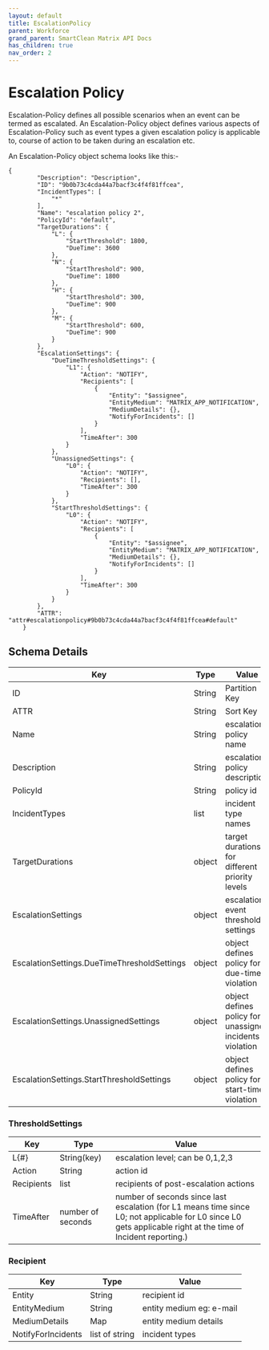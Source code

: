 ```yaml
---
layout: default
title: EscalationPolicy
parent: Workforce
grand_parent: SmartClean Matrix API Docs
has_children: true
nav_order: 2
---
```

# Escalation Policy
Escalation-Policy defines all possible scenarios when an event can be termed as escalated. An Escalation-Policy object defines various aspects of Escalation-Policy such as event types a given escalation policy is applicable to, course of action to be taken during an escalation etc.

An Escalation-Policy object schema looks like this:-

```
{
        "Description": "Description",
        "ID": "9b0b73c4cda44a7bacf3c4f4f81ffcea",
        "IncidentTypes": [
            "*"
        ],
        "Name": "escalation policy 2",
        "PolicyId": "default",
        "TargetDurations": {
            "L": {
                "StartThreshold": 1800,
                "DueTime": 3600
            },
            "N": {
                "StartThreshold": 900,
                "DueTime": 1800
            },
            "H": {
                "StartThreshold": 300,
                "DueTime": 900
            },
            "M": {
                "StartThreshold": 600,
                "DueTime": 900
            }
        },
        "EscalationSettings": {
            "DueTimeThresholdSettings": {
                "L1": {
                    "Action": "NOTIFY",
                    "Recipients": [
                        {
                            "Entity": "$assignee",
                            "EntityMedium": "MATRIX_APP_NOTIFICATION",
                            "MediumDetails": {},
                            "NotifyForIncidents": []
                        }
                    ],
                    "TimeAfter": 300
                }
            },
            "UnassignedSettings": {
                "L0": {
                    "Action": "NOTIFY",
                    "Recipients": [],
                    "TimeAfter": 300
                }
            },
            "StartThresholdSettings": {
                "L0": {
                    "Action": "NOTIFY",
                    "Recipients": [
                        {
                            "Entity": "$assignee",
                            "EntityMedium": "MATRIX_APP_NOTIFICATION",
                            "MediumDetails": {},
                            "NotifyForIncidents": []
                        }
                    ],
                    "TimeAfter": 300
                }
            }
        },
        "ATTR": "attr#escalationpolicy#9b0b73c4cda44a7bacf3c4f4f81ffcea#default"
    }
```

## Schema Details

|Key|Type|Value|
|---|---|---|
|ID|String|Partition Key|
|ATTR|String|Sort Key|
|Name|String|escalation policy name|
|Description|String|escalation policy description|
|PolicyId|String|policy id|
|IncidentTypes|list|incident type names|
|TargetDurations|object|target durations for different priority levels|
|EscalationSettings|object|escalation event threshold settings|
|EscalationSettings.DueTimeThresholdSettings|object|object defines policy for due-time violation|
|EscalationSettings.UnassignedSettings|object|object defines policy for unassigned incidents violation|
|EscalationSettings.StartThresholdSettings|object|object defines policy for start-time violation|

### ThresholdSettings

|Key|Type|Value|
|---|---|---|
|L{#}|String(key)|escalation level; can be 0,1,2,3|
|Action|String|action id|
|Recipients|list|recipients of post-escalation actions|
|TimeAfter|number of seconds|number of seconds since last escalation (for L1 means time since L0; not applicable for L0 since L0 gets applicable right at the time of Incident reporting.)|

### Recipient

|Key|Type|Value|
|---|---|---|
|Entity|String|recipient id|
|EntityMedium|String|entity medium eg: e-mail|
|MediumDetails|Map|entity medium details|
|NotifyForIncidents|list of string|incident types|